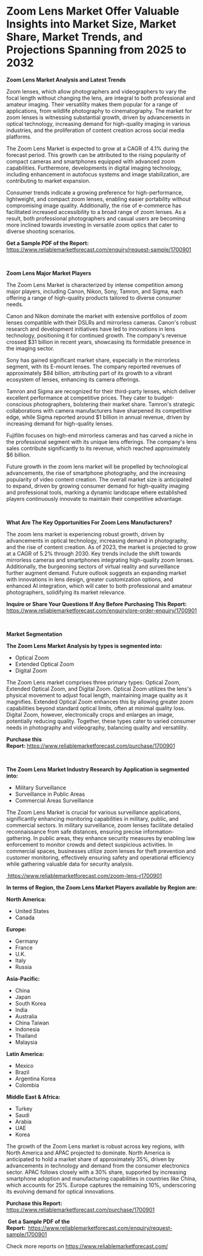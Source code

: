 <p><h1>Zoom Lens Market Offer Valuable Insights into Market Size, Market Share, Market Trends, and Projections Spanning from 2025 to 2032</h1></p><p><strong>Zoom Lens Market Analysis and Latest Trends</strong></p>
<p><p>Zoom lenses, which allow photographers and videographers to vary the focal length without changing the lens, are integral to both professional and amateur imaging. Their versatility makes them popular for a range of applications, from wildlife photography to cinematography. The market for zoom lenses is witnessing substantial growth, driven by advancements in optical technology, increasing demand for high-quality imaging in various industries, and the proliferation of content creation across social media platforms.</p><p>The Zoom Lens Market is expected to grow at a CAGR of 4.1% during the forecast period. This growth can be attributed to the rising popularity of compact cameras and smartphones equipped with advanced zoom capabilities. Furthermore, developments in digital imaging technology, including enhancement in autofocus systems and image stabilization, are contributing to market expansion. </p><p>Consumer trends indicate a growing preference for high-performance, lightweight, and compact zoom lenses, enabling easier portability without compromising image quality. Additionally, the rise of e-commerce has facilitated increased accessibility to a broad range of zoom lenses. As a result, both professional photographers and casual users are becoming more inclined towards investing in versatile zoom optics that cater to diverse shooting scenarios.</p></p>
<p><strong>Get a Sample PDF of the Report:&nbsp;</strong> <a href="https://www.reliablemarketforecast.com/enquiry/request-sample/1700901?utm_campaign=1832&utm_medium=2&utm_source=Github&utm_content=ia&utm_term=09012025&utm_id=zoom-lens">https://www.reliablemarketforecast.com/enquiry/request-sample/1700901</a></p>
<p>&nbsp;</p>
<p><strong>Zoom Lens Major Market Players</strong></p>
<p><p>The Zoom Lens Market is characterized by intense competition among major players, including Canon, Nikon, Sony, Tamron, and Sigma, each offering a range of high-quality products tailored to diverse consumer needs.</p><p>Canon and Nikon dominate the market with extensive portfolios of zoom lenses compatible with their DSLRs and mirrorless cameras. Canon's robust research and development initiatives have led to innovations in lens technology, positioning it for continued growth. The company's revenue crossed $31 billion in recent years, showcasing its formidable presence in the imaging sector.</p><p>Sony has gained significant market share, especially in the mirrorless segment, with its E-mount lenses. The company reported revenues of approximately $84 billion, attributing part of its growth to a vibrant ecosystem of lenses, enhancing its camera offerings.</p><p>Tamron and Sigma are recognized for their third-party lenses, which deliver excellent performance at competitive prices. They cater to budget-conscious photographers, bolstering their market share. Tamron's strategic collaborations with camera manufacturers have sharpened its competitive edge, while Sigma reported around $1 billion in annual revenue, driven by increasing demand for high-quality lenses.</p><p>Fujifilm focuses on high-end mirrorless cameras and has carved a niche in the professional segment with its unique lens offerings. The company's lens sales contribute significantly to its revenue, which reached approximately $6 billion.</p><p>Future growth in the zoom lens market will be propelled by technological advancements, the rise of smartphone photography, and the increasing popularity of video content creation. The overall market size is anticipated to expand, driven by growing consumer demand for high-quality imaging and professional tools, marking a dynamic landscape where established players continuously innovate to maintain their competitive advantage.</p></p>
<p>&nbsp;</p>
<p><strong>What Are The Key Opportunities For Zoom Lens Manufacturers?</strong></p>
<p><p>The zoom lens market is experiencing robust growth, driven by advancements in optical technology, increasing demand in photography, and the rise of content creation. As of 2023, the market is projected to grow at a CAGR of 5.2% through 2030. Key trends include the shift towards mirrorless cameras and smartphones integrating high-quality zoom lenses. Additionally, the burgeoning sectors of virtual reality and surveillance further augment demand. Future outlook suggests an expanding market with innovations in lens design, greater customization options, and enhanced AI integration, which will cater to both professional and amateur photographers, solidifying its market relevance.</p></p>
<p><strong>Inquire or Share Your Questions If Any Before Purchasing This Report:</strong> <a href="https://www.reliablemarketforecast.com/enquiry/pre-order-enquiry/1700901?utm_campaign=1832&utm_medium=2&utm_source=Github&utm_content=ia&utm_term=09012025&utm_id=zoom-lens">https://www.reliablemarketforecast.com/enquiry/pre-order-enquiry/1700901</a></p>
<p>&nbsp;</p>
<p><strong>Market Segmentation</strong></p>
<p><strong>The Zoom Lens Market Analysis by types is segmented into:</strong></p>
<p><ul><li>Optical Zoom</li><li>Extended Optical Zoom</li><li>Digital Zoom</li></ul></p>
<p><p>The Zoom Lens market comprises three primary types: Optical Zoom, Extended Optical Zoom, and Digital Zoom. Optical Zoom utilizes the lens's physical movement to adjust focal length, maintaining image quality as it magnifies. Extended Optical Zoom enhances this by allowing greater zoom capabilities beyond standard optical limits, often at minimal quality loss. Digital Zoom, however, electronically crops and enlarges an image, potentially reducing quality. Together, these types cater to varied consumer needs in photography and videography, balancing quality and versatility.</p></p>
<p><strong>Purchase this Report:&nbsp;</strong><a href="https://www.reliablemarketforecast.com/purchase/1700901?utm_campaign=1832&utm_medium=2&utm_source=Github&utm_content=ia&utm_term=09012025&utm_id=zoom-lens">https://www.reliablemarketforecast.com/purchase/1700901</a></p>
<p>&nbsp;</p>
<p><strong>The Zoom Lens Market Industry Research by Application is segmented into:</strong></p>
<p><ul><li>Military Surveillance</li><li>Surveillance in Public Areas</li><li>Commercial Areas Surveillance</li></ul></p>
<p><p>The Zoom Lens Market is crucial for various surveillance applications, significantly enhancing monitoring capabilities in military, public, and commercial sectors. In military surveillance, zoom lenses facilitate detailed reconnaissance from safe distances, ensuring precise information-gathering. In public areas, they enhance security measures by enabling law enforcement to monitor crowds and detect suspicious activities. In commercial spaces, businesses utilize zoom lenses for theft prevention and customer monitoring, effectively ensuring safety and operational efficiency while gathering valuable data for security analysis.</p></p>
<p><a href="https://www.reliablemarketforecast.com/zoom-lens-r1700901?utm_campaign=1832&utm_medium=2&utm_source=Github&utm_content=ia&utm_term=09012025&utm_id=zoom-lens">&nbsp;https://www.reliablemarketforecast.com/zoom-lens-r1700901</a></p>
<p><strong>In terms of Region, the Zoom Lens Market Players available by Region are:</strong></p>
<p>
    <p> <strong> North America: </strong>
        <ul>
            <li>United States</li>
            <li>Canada</li>
        </ul>
        </p> 
    <p> <strong> Europe: </strong>
        <ul>
            <li>Germany</li>
            <li>France</li>
            <li>U.K.</li>
            <li>Italy</li>
            <li>Russia</li>
        </ul>
        </p> 
    <p> <strong> Asia-Pacific: </strong>
        <ul>
            <li>China</li>
            <li>Japan</li>
            <li>South Korea</li>
            <li>India</li>
            <li>Australia</li>
            <li>China Taiwan</li>
            <li>Indonesia</li>
            <li>Thailand</li>
            <li>Malaysia</li>
        </ul>
        </p> 
    <p> <strong> Latin America: </strong>
        <ul>
            <li>Mexico</li>
            <li>Brazil</li>
            <li>Argentina Korea</li>
            <li>Colombia</li>
        </ul>
        </p> 
    <p> <strong> Middle East & Africa: </strong>
        <ul>
            <li>Turkey</li>
            <li>Saudi</li>
            <li>Arabia</li>
            <li>UAE</li>
            <li>Korea</li>
        </ul>
    </p>
    </p>
<p><p>The growth of the Zoom Lens market is robust across key regions, with North America and APAC projected to dominate. North America is anticipated to hold a market share of approximately 35%, driven by advancements in technology and demand from the consumer electronics sector. APAC follows closely with a 30% share, supported by increasing smartphone adoption and manufacturing capabilities in countries like China, which accounts for 25%. Europe captures the remaining 10%, underscoring its evolving demand for optical innovations.</p></p>
<p><strong>Purchase this Report: </strong><a href="https://www.reliablemarketforecast.com/purchase/1700901?utm_campaign=1832&utm_medium=2&utm_source=Github&utm_content=ia&utm_term=09012025&utm_id=zoom-lens">https://www.reliablemarketforecast.com/purchase/1700901</a></p>
<p>&nbsp;<strong>Get a Sample PDF of the Report:&nbsp;&nbsp;</strong><a href="https://www.reliablemarketforecast.com/enquiry/request-sample/1700901?utm_campaign=1832&utm_medium=2&utm_source=Github&utm_content=ia&utm_term=09012025&utm_id=zoom-lens">https://www.reliablemarketforecast.com/enquiry/request-sample/1700901</a></p>
<p><strong></strong></p>
<p>Check more reports on <a href="https://www.reliablemarketforecast.com/?utm_campaign=1832&utm_medium=2&utm_source=Github&utm_content=ia&utm_term=09012025&utm_id=zoom-lens">https://www.reliablemarketforecast.com/</a></p>